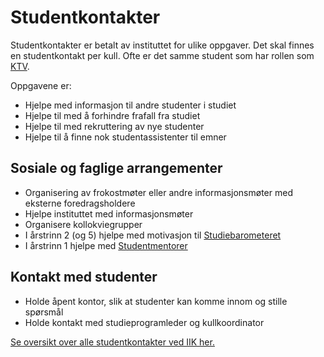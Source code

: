 # Studentkontakter

Studentkontakter er betalt av instituttet for ulike oppgaver. Det skal finnes en studentkontakt per kull.
Ofte er det samme student som har rollen som [KTV](ktv.html).

Oppgavene er:

- Hjelpe med informasjon til andre studenter i studiet
- Hjelpe til med å forhindre frafall fra studiet
- Hjelpe til med rekruttering av nye studenter
- Hjelpe til å finne nok studentassistenter til emner

## Sosiale og faglige arrangementer

* Organisering av frokostmøter eller andre informasjonsmøter med eksterne foredragsholdere
* Hjelpe instituttet med informasjonsmøter
* Organisere kollokviegrupper
* I årstrinn 2 (og 5) hjelpe med motivasjon til [Studiebarometeret](https://studiebarometeret.no)
* I årstrinn 1 hjelpe med [Studentmentorer](studentmentorer.html)

## Kontakt med studenter

* Holde åpent kontor, slik at studenter kan komme innom og stille spørsmål
* Holde kontakt med studieprogramleder og kullkoordinator

[Se oversikt over alle studentkontakter ved IIK her.](https://edu.iik.ntnu.no/studenter.html)  
